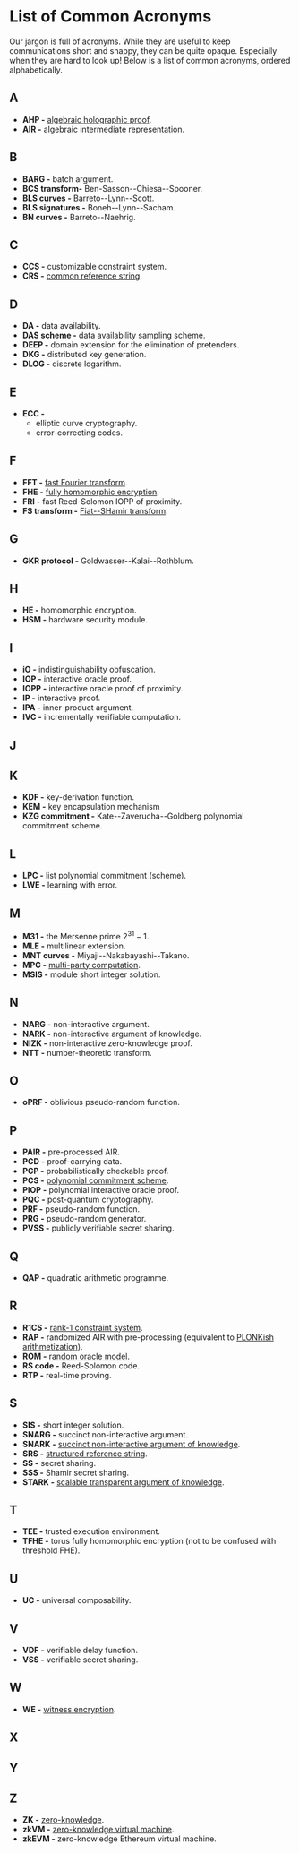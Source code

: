 # List of Common Acronyms

Our jargon is full of acronyms.
While they are useful to keep communications short and snappy, they can be quite opaque.
Especially when they are hard to look up! 
Below is a list of common acronyms, ordered alphabetically.

## A
- **AHP -** [algebraic holographic proof](./definitions/algebraic_holographic_proof.md).
- **AIR -** algebraic intermediate representation.

## B
- **BARG -** batch argument.
- **BCS transform-** Ben-Sasson--Chiesa--Spooner.
- **BLS curves -** Barreto--Lynn--Scott.
- **BLS signatures -** Boneh--Lynn--Sacham.
- **BN curves -** Barreto--Naehrig.

## C
- **CCS -** customizable constraint system.
- **CRS -** [common reference string](./definitions/common_reference_string.md).

## D
- **DA -** data availability.
- **DAS scheme -** data availability sampling scheme.
- **DEEP -** domain extension for the elimination of pretenders. 
- **DKG -** distributed key generation.
- **DLOG -** discrete logarithm.

## E
- **ECC -**
    - elliptic curve cryptography.
    - error-correcting codes.

## F
- **FFT -** [fast Fourier transform](./definitions/fast_fourier_transform.md).
- **FHE -** [fully homomorphic encryption](./definitions/fhe.md).
- **FRI -** fast Reed-Solomon IOPP of proximity.
- **FS transform -** [Fiat--SHamir transform](./definitions/fiat_shamir.md).

## G
- **GKR protocol -** Goldwasser--Kalai--Rothblum.

## H
- **HE -** homomorphic encryption.
- **HSM -** hardware security module.

## I
- **iO -** indistinguishability obfuscation.
- **IOP -** interactive oracle proof. 
- **IOPP -** interactive oracle proof of proximity.
- **IP -** interactive proof.
- **IPA -** inner-product argument.
- **IVC -** incrementally verifiable computation.

## J

## K
- **KDF -** key-derivation function.
- **KEM -** key encapsulation mechanism
- **KZG commitment -** Kate--Zaverucha--Goldberg polynomial commitment scheme.

## L
- **LPC -** list polynomial commitment (scheme).
- **LWE -** learning with error.

## M
- **M31 -** the Mersenne prime $2^{31} - 1$.
- **MLE -** multilinear extension.
- **MNT curves -** Miyaji--Nakabayashi--Takano.
- **MPC -** [multi-party computation](./definitions/mpc.md).
- **MSIS -** module short integer solution.

## N
- **NARG -** non-interactive argument.
- **NARK -** non-interactive argument of knowledge.
- **NIZK -** non-interactive zero-knowledge proof.
- **NTT -** number-theoretic transform.

## O
- **oPRF -** oblivious pseudo-random function.

## P 
- **PAIR -** pre-processed AIR. 
- **PCD -** proof-carrying data.
- **PCP -** probabilistically checkable proof. 
- **PCS -** [polynomial commitment scheme](./definitions/polynomial_commitment.md). 
- **PIOP -** polynomial interactive oracle proof. 
- **PQC -** post-quantum cryptography.
- **PRF -** pseudo-random function.
- **PRG -** pseudo-random generator. 
- **PVSS -** publicly verifiable secret sharing.

## Q
- **QAP -** quadratic arithmetic programme.

## R
- **R1CS -** [rank-1 constraint system](./definitions/r1cs.md).
- **RAP -** randomized AIR with pre-processing (equivalent to [PLONKish arithmetization](./definitions/plonkish_arithmetization.md)).
- **ROM -** [random oracle model](./definitions/random_oracle.md).
- **RS code -** Reed-Solomon code. 
- **RTP -** real-time proving.

## S
- **SIS -** short integer solution.
- **SNARG -** succinct non-interactive argument.
- **SNARK -** [succinct non-interactive argument of knowledge](./definitions/snark.md).
- **SRS -** [structured reference string](./definitions/structured_reference_string.md).
- **SS -** secret sharing.
- **SSS -** Shamir secret sharing.
- **STARK -** [scalable transparent argument of knowledge](./definitions/stark.md). 

## T
- **TEE -** trusted execution environment.
- **TFHE -** torus fully homomorphic encryption (not to be confused with threshold FHE).


## U
- **UC -** universal composability.

## V
- **VDF -** verifiable delay function. 
- **VSS -** verifiable secret sharing.

## W
- **WE -** [witness encryption](./definitions/witness_encryption.md).

## X

## Y

## Z
- **ZK -** [zero-knowledge](./definitions/zero_knowledge_proof.md).
- **zkVM -** [zero-knowledge virtual machine](./definitions/zkvm.md). 
- **zkEVM -** zero-knowledge Ethereum virtual machine.